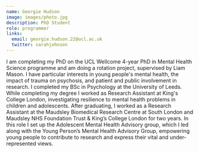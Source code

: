 ```yaml
---
name: Georgie Hudson
image: images/photo.jpg
description: PhD Student
role: programmer
links:
  email: georgie.hudson.22@ucl.ac.uk
  twitter: sarahjohnson
---
```


I am completing my PhD on the UCL Wellcome 4-year PhD in Mental Health Science programme and am doing a rotation project, supervised 
by Liam Mason. I have particular interests in young people's mental health, the impact of trauma on psychosis, and patient and public
involvement in research. I completed my BSc in Psychology at the University of Leeds. While completing my degree I worked as Research 
Assistant at King's College London, investigating resilience to mental health problems in children and adolescents. After graduating, 
I worked as a Research Assistant at the Maudsley Biomedical Research Centre at South London and Maudsley NHS Foundation Trust & King’s
College London for two years. In this role I set up the Adolescent Mental Health Advisory group, which I led along with the Young 
Person’s Mental Health Advisory Group, empowering young people to contribute to research and express their vital and under-represented views.
